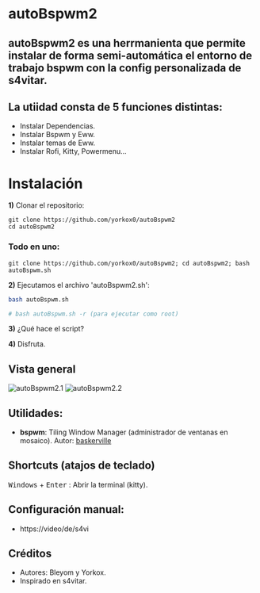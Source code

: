 # autoBspwm2

## autoBspwm2 es una herrmanienta que permite instalar de forma semi-automática el entorno de trabajo bspwm con la config personalizada de s4vitar.

## La utiidad consta de 5 funciones distintas:
- Instalar Dependencias.
- Instalar Bspwm y Eww.
- Instalar temas de Eww.
- Instalar Rofi, Kitty, Powermenu...

# Instalación

**1)** Clonar el repositorio:
```
git clone https://github.com/yorkox0/autoBspwm2
cd autoBspwm2
```
### Todo en uno:

```
git clone https://github.com/yorkox0/autoBspwm2; cd autoBspwm2; bash autoBspwm.sh
```

**2)** Ejecutamos el archivo 'autoBspwm2.sh':
```bash
bash autoBspwm.sh

# bash autoBspwm.sh -r (para ejecutar como root)
```
**3)** ¿Qué hace el script?

**4)** Disfruta.
## Vista general
![autoBspwm2.1]("")
![autoBspwm2.2]("")

## Utilidades:
- **bspwm**: Tiling Window Manager (administrador de ventanas en mosaico). Autor: [baskerville](https://github.com/baskerville)

## Shortcuts (atajos de teclado)
<kbd>Windows</kbd> + <kbd>Enter</kbd> : Abrir la terminal (kitty).  

## Configuración manual:
- https://video/de/s4vi

## Créditos
- Autores: Bleyom y Yorkox.
- Inspirado en s4vitar.

